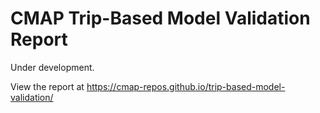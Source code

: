 # CMAP Trip-Based Model Validation Report 

Under development.

View the report at https://cmap-repos.github.io/trip-based-model-validation/ 
